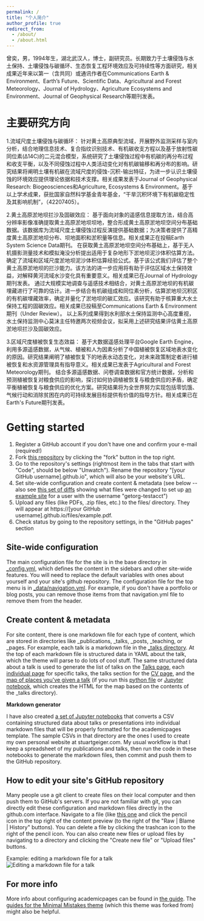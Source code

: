 ```yaml
---
permalink: /
title: "个人简介"
author_profile: true
redirect_from: 
  - /about/
  - /about.html
---
```


曾奕，男，1994年生，湖北武汉人，博士，副研究员。长期致力于土壤侵蚀与水土保持、土壤侵蚀与碳循环、生态恢复工程环境效应及可持续性等方面研究，相关成果近年来以第一（含共同）或通讯作者在Communications Earth & Environment、Earth’s Future、Scientific Data、Agricultural and Forest Meteorology、Journal of Hydrology、Agriculture Ecosystems and Environment、Journal of Geophysical Research等期刊发表。    

主要研究方向
======
1.流域尺度土壤侵蚀与碳循环：
针对黄土高原典型流域，开展野外监测采样与室内分析，结合地理信息技术、复合指纹识别技术、有机碳收支方程以及基于放射性碳同位素(Δ14C)的二元混合模型，系统研究了土壤侵蚀过程中有机碳的再分布过程和收支平衡，以及不同侵蚀过程中人类活动变化对有机碳输移和再分布的影响。研究结果将阐明土壤有机碳在流域尺度的侵蚀-沉积-输出特征，为进一步认识土壤侵蚀的环境效应提供理论依据和技术支撑。相关成果发表于Journal of Geophysical Research: Biogeosciences和Agriculture, Ecosystems & Environment。基于以上学术成果，获批国家自然科学基金青年基金，“干旱沉积环境下有机碳稳定性及其影响机制”，（42207405）。

2.黄土高原淤地坝拦沙及固碳效应：
基于面向对象的遥感信息提取方法，结合高分辨率影像准确提取黄土高原淤地坝坝地，整合形成黄土高原淤地坝空间分布基础数据。该数据库为流域尺度土壤侵蚀过程反演提供基础数据；为决策者提供了高精度黄土高原淤地坝分布、坝地面积和淤积量等信息。相关成果正在投稿Earth System Science Data期刊。
在获取黄土高原淤地坝空间分布基础上，基于无人机摄影测量技术和模拟淹没分析提出适用于复杂地形下淤地坝泥沙体积估算方法。确定了流域和区域尺度淤地坝泥沙体积估算经验公式。基于该公式我们评估了整个黄土高原淤地坝的拦沙能力。该方法的进一步应用将有助于评估区域水土保持效益，对解释黄河流域水沙变化具有重要意义。相关成果已在Journal of Hydrology期刊发表。
通过大规模实地调查与遥感技术相结合，对黄土高原淤地坝的有机碳埋藏进行了可靠的估计。进一步结合有机碳组成和同位素分析，估算淤地坝沉积区的有机碳埋藏效率，确定并量化了淤地坝的碳汇效应。该研究有助于核算重大水土保持工程的固碳效应。相关成果已投稿至Communications Earth & Environment期刊（Under Review）。
以上系列成果得到水利部水土保持监测中心高度重视，水土保持监测中心莫沫主任特邀两次视频会议，拟采用上述研究结果评估黄土高原淤地坝拦沙及固碳效应。

3.区域尺度植被恢复生态效益：
基于大数据遥感处理平台Google Earth Engine，利用多源遥感数据，从气候、植被和人为因素分析了中国植被恢复区域地表水变化的原因。研究结果阐明了植被恢复下的地表水动态变化，对未来政策制定者进行植被恢复和水资源管理具有指导意义。相关成果已发表于Agricultural and Forest Meteorology期刊。
结合多源遥感数据、问卷调查数据和官方统计数据，分析和预测植被恢复对粮食供应的影响，探讨如何协调植被恢复与粮食供应的矛盾，确定平衡植被恢复与粮食供应的优化方案。研究结果将为全世界努力实现包括零饥饿、气候行动和消除贫困在内的可持续发展目标提供有价值的指导方针。相关成果已在Earth's Future期刊发表。

Getting started
======
1. Register a GitHub account if you don't have one and confirm your e-mail (required!)
1. Fork [this repository](https://github.com/academicpages/academicpages.github.io) by clicking the "fork" button in the top right. 
1. Go to the repository's settings (rightmost item in the tabs that start with "Code", should be below "Unwatch"). Rename the repository "[your GitHub username].github.io", which will also be your website's URL.
1. Set site-wide configuration and create content & metadata (see below -- also see [this set of diffs](http://archive.is/3TPas) showing what files were changed to set up [an example site](https://getorg-testacct.github.io) for a user with the username "getorg-testacct")
1. Upload any files (like PDFs, .zip files, etc.) to the files/ directory. They will appear at https://[your GitHub username].github.io/files/example.pdf.  
1. Check status by going to the repository settings, in the "GitHub pages" section

Site-wide configuration
------
The main configuration file for the site is in the base directory in [_config.yml](https://github.com/academicpages/academicpages.github.io/blob/master/_config.yml), which defines the content in the sidebars and other site-wide features. You will need to replace the default variables with ones about yourself and your site's github repository. The configuration file for the top menu is in [_data/navigation.yml](https://github.com/academicpages/academicpages.github.io/blob/master/_data/navigation.yml). For example, if you don't have a portfolio or blog posts, you can remove those items from that navigation.yml file to remove them from the header. 

Create content & metadata
------
For site content, there is one markdown file for each type of content, which are stored in directories like _publications, _talks, _posts, _teaching, or _pages. For example, each talk is a markdown file in the [_talks directory](https://github.com/academicpages/academicpages.github.io/tree/master/_talks). At the top of each markdown file is structured data in YAML about the talk, which the theme will parse to do lots of cool stuff. The same structured data about a talk is used to generate the list of talks on the [Talks page](https://academicpages.github.io/talks), each [individual page](https://academicpages.github.io/talks/2012-03-01-talk-1) for specific talks, the talks section for the [CV page](https://academicpages.github.io/cv), and the [map of places you've given a talk](https://academicpages.github.io/talkmap.html) (if you run this [python file](https://github.com/academicpages/academicpages.github.io/blob/master/talkmap.py) or [Jupyter notebook](https://github.com/academicpages/academicpages.github.io/blob/master/talkmap.ipynb), which creates the HTML for the map based on the contents of the _talks directory).

**Markdown generator**

I have also created [a set of Jupyter notebooks](https://github.com/academicpages/academicpages.github.io/tree/master/markdown_generator
) that converts a CSV containing structured data about talks or presentations into individual markdown files that will be properly formatted for the academicpages template. The sample CSVs in that directory are the ones I used to create my own personal website at stuartgeiger.com. My usual workflow is that I keep a spreadsheet of my publications and talks, then run the code in these notebooks to generate the markdown files, then commit and push them to the GitHub repository.

How to edit your site's GitHub repository
------
Many people use a git client to create files on their local computer and then push them to GitHub's servers. If you are not familiar with git, you can directly edit these configuration and markdown files directly in the github.com interface. Navigate to a file (like [this one](https://github.com/academicpages/academicpages.github.io/blob/master/_talks/2012-03-01-talk-1.md) and click the pencil icon in the top right of the content preview (to the right of the "Raw | Blame | History" buttons). You can delete a file by clicking the trashcan icon to the right of the pencil icon. You can also create new files or upload files by navigating to a directory and clicking the "Create new file" or "Upload files" buttons. 

Example: editing a markdown file for a talk
![Editing a markdown file for a talk](/images/editing-talk.png)

For more info
------
More info about configuring academicpages can be found in [the guide](https://academicpages.github.io/markdown/). The [guides for the Minimal Mistakes theme](https://mmistakes.github.io/minimal-mistakes/docs/configuration/) (which this theme was forked from) might also be helpful.

